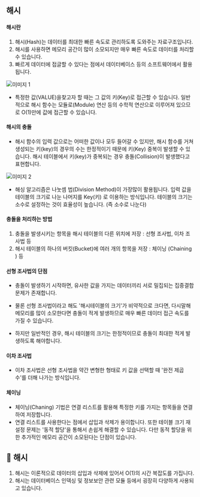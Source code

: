 
## 해시

#### 해시란

1. 해시(Hash)는 데이터를 최대한 빠른 속도로 관리하도록 도와주는 자료구조입니다.
2. 해시를 사용하면 메모리 공간이 많이 소모되지만 매우 빠른 속도로 데이터를 처리할 수 있습니다.
3. 빠르게 데이터에 접글할 수 있다는 점에서 데이터베이스 등의 소프트웨어에서 활용됩니다.

![이미지 1](https://user-images.githubusercontent.com/49984996/92394259-2c418c80-f15c-11ea-8439-260886519fa1.jpg)

+ 특정한 값(VALUE)을찾고자 할 때는 그 값의 키(Key)로 접근할 수 있습니다. 일반적으로 해시 함수는 모듈로(Module) 연산 등의
수학적 연산으로 이루어져 있으므로 O(1)만에 값에 접근할 수 있습니다.

#### 해시의 충돌
+ 해시 함수의 입력 값으로는 어떠한 값이나 모두 들어갈 수 있지만, 해시 함수를 거쳐 생성되는 키(key)의 경우의 수는 한정적이기 때문에
키(Key) 중복이 발생할 수 있습니다. 해시 테이블에서 키(key)가 중복되는 경우 충돌(Collision)이 발생했다고 표현합니다.

![이미지 2](https://user-images.githubusercontent.com/49984996/92394584-bf7ac200-f15c-11ea-8ac0-9f84c64ba5e1.jpg)

+ 해싱 알고리즘은 나눗셈 법(Division Method)이 가장많이 활용됩니다. 입력 값을 테이블의 크기로 나눈 나머지를 Key(키)
로 이용하는 방식입니다. 테이블의 크기는 소수로 설정하는 것이 효율성이 높습니다. (즉 소수로 나눈다)

#### 충돌을 처리하는 방법

1. 충돌을 발생시키는 항목을 해시 테이블의 다른 위치에 저장 : 선형 조사법, 이차 조사법 등
2. 해시 테이블의 하나의 버킷(Bucket)에 여러 개의 항목을 저장 : 체이닝 (Chaining ) 등

#### 선형 조사법의 단점
+ 충돌이 발생하기 시작하면, 유사한 값을 가지는 데이터끼리 서로 밀집되는 집중결합 문제가 존재합니다.

+ 물론 선형 조사법이라고 해도 '해시테이블의 크기'가 비약적으로 크다면, 다시말해 메모리를 많이 소모한다면 충돌이 적게
발생하므로 매우 빠른 데이터 접근 속도를 가질 수 있습니다.

+ 하지만 일반적인 경우, 해시 테이블의 크기는 한정적이므로 충돌이 최대한 적게 발생하도록 해야합니다.

#### 이차 조사법
+ 이차 조사법은 선형 조사법을 약간 변형한 형태로 키 값을 선택할 때 '완전 제곱수'를 더해 나가는 방식입니다.

#### 체이닝

+ 체이닝(Chaning) 기법은 연결 리스트를 활용해 특정한 키를 가지는 항목들을 연결하여 저장합니다.
+ 연결 리스트를 사용한다는 점에서 삽입과 삭제가 용이합니다. 또한 테이블 크기 재설정 문제는 '동적 할당'을 통해서 손쉽게 해결할
수 있습니다. 다만 동적 할당을 위한 추가적인 메모리 공간이 소모된다는 단점이 있습니다.

## 📌 해시
1. 해시는 이론적으로 데이터의 삽입과 삭제에 있어서 O(1)의 시간 복잡도를 가집니다.
2. 해시는 데이터베이스 인덱싱 및 정보보안 관련 모듈 등에서 굉장히 다양하게 사용되고 있습니다.
